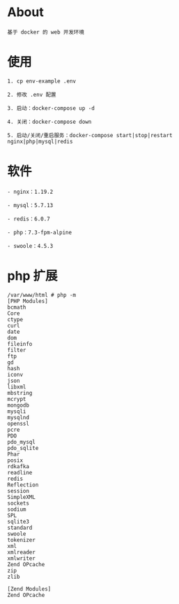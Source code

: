 # About

	基于 docker 的 web 开发环境


# 使用


	1. cp env-example .env

	2. 修改 .env 配置

	3. 启动：docker-compose up -d

	4. 关闭：docker-compose down

	5. 启动/关闭/重启服务：docker-compose start|stop|restart nginx|php|mysql|redis


# 软件

	- nginx：1.19.2

	- mysql：5.7.13

	- redis：6.0.7

	- php：7.3-fpm-alpine

	- swoole：4.5.3

# php 扩展


	/var/www/html # php -m
	[PHP Modules]
	bcmath
	Core
	ctype
	curl
	date
	dom
	fileinfo
	filter
	ftp
	gd
	hash
	iconv
	json
	libxml
	mbstring
	mcrypt
	mongodb
	mysqli
	mysqlnd
	openssl
	pcre
	PDO
	pdo_mysql
	pdo_sqlite
	Phar
	posix
	rdkafka
	readline
	redis
	Reflection
	session
	SimpleXML
	sockets
	sodium
	SPL
	sqlite3
	standard
	swoole
	tokenizer
	xml
	xmlreader
	xmlwriter
	Zend OPcache
	zip
	zlib

	[Zend Modules]
	Zend OPcache

